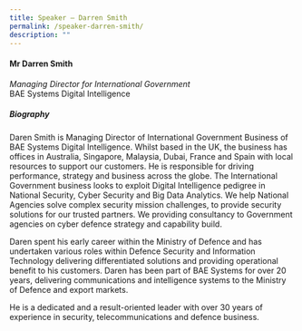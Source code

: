 ```yaml
---
title: Speaker – Darren Smith
permalink: /speaker-darren-smith/
description: ""
---
```

#### **Mr Darren Smith**

*Managing Director for International Government*  
BAE Systems Digital Intelligence

##### **Biography**
Daren Smith is Managing Director of International Government Business of BAE Systems Digital Intelligence. Whilst based in the UK, the business has offices in Australia, Singapore, Malaysia, Dubai, France and Spain with local resources to support our customers. He is responsible for driving performance, strategy and business across the globe. The International Government business looks to exploit Digital Intelligence pedigree in National Security, Cyber Security and Big Data Analytics. We help National Agencies solve complex security mission challenges, to provide security solutions for our trusted partners.  We providing consultancy to Government agencies on cyber defence strategy and capability build. 

Daren spent his early career within the Ministry of Defence and has undertaken various roles within Defence Security and Information Technology delivering differentiated solutions and providing operational benefit to his customers. Daren has been part of BAE Systems for over 20 years, delivering communications and intelligence systems to the Ministry of Defence and export markets. 

He is a dedicated and a result-oriented leader with over 30 years of experience in security, telecommunications and defence business.
